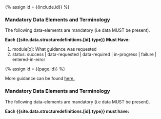 {% assign id = {{include.id}} %}
<!--Begin Generated Intro Tag (DO NOT REMOVE)-->
### Mandatory Data Elements and Terminology
The following data-elements are mandatory (i.e data MUST be present).

**Each {{site.data.structuredefinitions.[id].type}} Must Have:**
1. module[x]: What guidance was requested
2. status: success \| data-requested \| data-required \| in-progress \| failure \| entered-in-error

<!--End Generated Intro (DO NOT REMOVE)-->


{% assign id = {{page.id}} %}

More guidance can be found [here.](gaps-in-care-reporting.html#detailed-care-gap-guidance-response)

### Mandatory Data Elements and Terminology

The following data-elements are mandatory (i.e data MUST be present).

**Each {{site.data.structuredefinitions.[id].type}} must have:**

